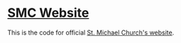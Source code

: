 [SMC Website](http://www.smcipoh.com)
=============================
This is the code for official [St. Michael Church's website](http://www.smcipoh.com).
